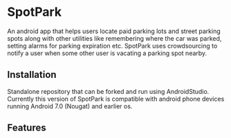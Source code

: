 # SpotPark
An android app that helps users locate paid parking lots and street parking spots along with other utilities like remembering where 
the car was parked, setting alarms for parking expiration etc. SpotPark uses crowdsourcing to notify a user when some other user is vacating
a parking spot nearby. 

## Installation
Standalone repository that can be forked and run using AndroidStudio. Currently this version of SpotPark is compatible with android phone devices running Android 7.0 (Nougat) and earlier os. 

## Features


